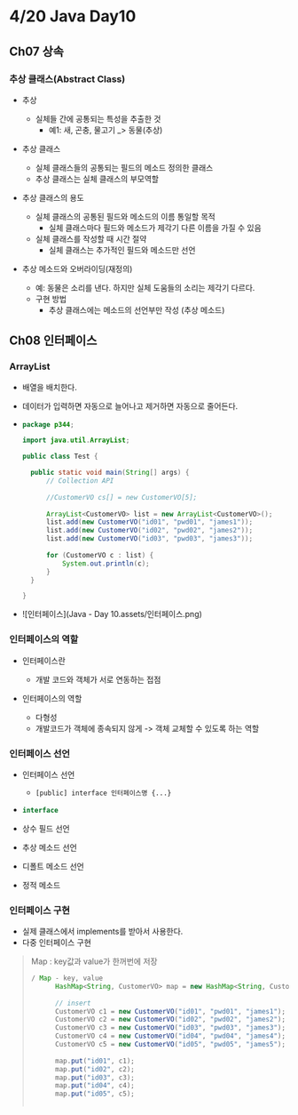# 4/20 Java Day10

## Ch07 상속

### 추상 클래스(Abstract Class)

- 추상 
  - 실체들 간에 공통되는 특성을 추출한 것
    - 예1: 새, 곤충, 물고기 _> 동물(추상)

- 추상 클래스
  - 실체 클래스들의 공통되는 필드의 메소드 정의한 클래스
  - 추상 클래스는 실체 클래스의 부모역할
- 추상 클래스의 용도
  - 실체 클래스의 공통된 필드와 메소드의 이름 통일할 목적
    - 실체 클래스마다 필드와 메소드가 제각기 다른 이름을 가질 수 있음
  - 실체 클래스를 작성할 때 시간 절약
    - 실체 클래스는 추가적인 필드와 메소드만 선언

- 추상 메소드와 오버라이딩(재정의)
  - 예: 동물은 소리를 낸다. 하지만 실체 도움들의 소리는 제각기 다르다.
  - 구현 방법
    - 추상 클래스에는 메소드의 선언부만 작성 (추상 메소드)

## Ch08 인터페이스

### ArrayList

- 배열을 배치한다.

- 데이터가 입력하면 자동으로 늘어나고 제거하면 자동으로 줄어든다.

- ```java
  package p344;
  
  import java.util.ArrayList;
  
  public class Test {
  
  	public static void main(String[] args) {
  		// Collection API
  		
  		//CustomerVO cs[] = new CustomerVO[5];
  		
  		ArrayList<CustomerVO> list = new ArrayList<CustomerVO>();
  		list.add(new CustomerVO("id01", "pwd01", "james1"));
  		list.add(new CustomerVO("id02", "pwd02", "james2"));
  		list.add(new CustomerVO("id03", "pwd03", "james3"));
  		
  		for (CustomerVO c : list) {
  			System.out.println(c);
  		}
  	}
  
  }
  
  ```

- ![인터페이스](Java - Day 10.assets/인터페이스.png)

### 인터페이스의 역할

- 인터페이스란
  - 개발 코드와 객체가 서로 연동하는 접점

- 인터페이스의 역할
  - 다형성
  - 개발코드가 객체에 종속되지 않게 -> 객체 교체할 수 있도록 하는 역할

### 인터페이스 선언

- 인터페이스 선언
  - `[public] interface 인터페이스명 {...}`

- ```java
  interface 
  ```

- 상수 필드 선언

- 추상 메소드 선언

- 디폴트 메소드 선언

- 정적 메소드

### 인터페이스 구현

- 실제 클래스에서 implements를 받아서 사용한다.
- 다중 인터페이스 구현

> Map : key값과 value가 한꺼번에 저장
>
> ``` java
> / Map - key, value		
> 		HashMap<String, CustomerVO> map = new HashMap<String, CustomerVO>();
> 		
> 		// insert
> 		CustomerVO c1 = new CustomerVO("id01", "pwd01", "james1");
> 		CustomerVO c2 = new CustomerVO("id02", "pwd02", "james2");
> 		CustomerVO c3 = new CustomerVO("id03", "pwd03", "james3");
> 		CustomerVO c4 = new CustomerVO("id04", "pwd04", "james4");
> 		CustomerVO c5 = new CustomerVO("id05", "pwd05", "james5");
> 		
> 		map.put("id01", c1);
> 		map.put("id02", c2);
> 		map.put("id03", c3);
> 		map.put("id04", c4);
> 		map.put("id05", c5);	
> 		
> ```
>
> 

